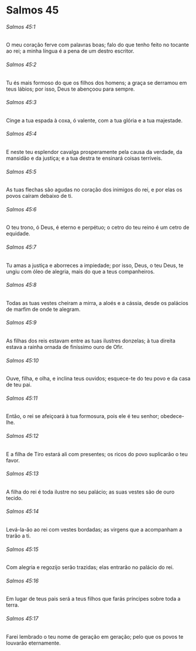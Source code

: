 # Salmos 45

###### Salmos 45:1

O meu coração ferve com palavras boas; falo do que tenho feito no tocante ao rei; a minha língua é a pena de um destro escritor.

###### Salmos 45:2

Tu és mais formoso do que os filhos dos homens; a graça se derramou em teus lábios; por isso, Deus te abençoou para sempre.

###### Salmos 45:3

Cinge a tua espada à coxa, ó valente, com a tua glória e a tua majestade.

###### Salmos 45:4

E neste teu esplendor cavalga prosperamente pela causa da verdade, da mansidão e da justiça; e a tua destra te ensinará coisas terríveis.

###### Salmos 45:5

As tuas flechas são agudas no coração dos inimigos do rei, e por elas os povos caíram debaixo de ti.

###### Salmos 45:6

O teu trono, ó Deus, é eterno e perpétuo; o cetro do teu reino é um cetro de equidade.

###### Salmos 45:7

Tu amas a justiça e aborreces a impiedade; por isso, Deus, o teu Deus, te ungiu com óleo de alegria, mais do que a teus companheiros.

###### Salmos 45:8

Todas as tuas vestes cheiram a mirra, a aloés e a cássia, desde os palácios de marfim de onde te alegram.

###### Salmos 45:9

As filhas dos reis estavam entre as tuas ilustres donzelas; à tua direita estava a rainha ornada de finíssimo ouro de Ofir.

###### Salmos 45:10

Ouve, filha, e olha, e inclina teus ouvidos; esquece-te do teu povo e da casa de teu pai.

###### Salmos 45:11

Então, o rei se afeiçoará à tua formosura, pois ele é teu senhor; obedece-lhe.

###### Salmos 45:12

E a filha de Tiro estará ali com presentes; os ricos do povo suplicarão o teu favor.

###### Salmos 45:13

A filha do rei é toda ilustre no seu palácio; as suas vestes são de ouro tecido.

###### Salmos 45:14

Levá-la-ão ao rei com vestes bordadas; as virgens que a acompanham a trarão a ti.

###### Salmos 45:15

Com alegria e regozijo serão trazidas; elas entrarão no palácio do rei.

###### Salmos 45:16

Em lugar de teus pais será a teus filhos que farás príncipes sobre toda a terra.

###### Salmos 45:17

Farei lembrado o teu nome de geração em geração; pelo que os povos te louvarão eternamente.

